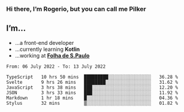 ### Hi there, I’m Rogerio, but you can call me Pilker

## I’m…
- …a front-end developer
- …currently learning **Kotlin**
- …working at [**Folha de S.Paulo**](https://www.folha.com.br/)

<!--START_SECTION:waka-->

```text
From: 06 July 2022 - To: 13 July 2022

TypeScript   10 hrs 50 mins  █████████░░░░░░░░░░░░░░░░   36.28 %
Svelte       9 hrs 26 mins   ████████░░░░░░░░░░░░░░░░░   31.62 %
JavaScript   3 hrs 38 mins   ███░░░░░░░░░░░░░░░░░░░░░░   12.20 %
JSON         3 hrs 33 mins   ███░░░░░░░░░░░░░░░░░░░░░░   11.92 %
Markdown     1 hr 18 mins    █░░░░░░░░░░░░░░░░░░░░░░░░   04.36 %
Stylus       32 mins         ▒░░░░░░░░░░░░░░░░░░░░░░░░   01.82 %
```

<!--END_SECTION:waka-->
